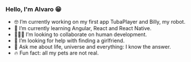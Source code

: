 ### Hello, I'm Alvaro 😁

- 🤓 I’m currently working on my first app TubaPlayer and Billy, my robot.
- 🌱 I’m currently learning Angular, React and React Native.
- 🙆🏻‍♂️ I’m looking to collaborate on human development.
- 🙈 I’m looking for help with finding a girlfriend.
- 🐬 Ask me about life, universe and everything: I know the answer.
- 🔥 Fun fact: all my pets are not real.
